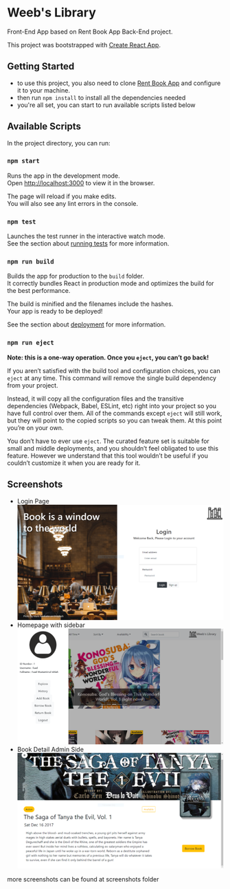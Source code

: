 # Weeb's Library

Front-End App based on Rent Book App Back-End project. 

This project was bootstrapped with [Create React App](https://github.com/facebook/create-react-app).

## Getting Started

- to use this project, you also need to clone [Rent Book App](https://github.com/IndBrony/Rent-Book) and configure it to your machine. 
- then run `npm install` to install all the dependencies needed
- you're all set, you can start to run available scripts listed below

## Available Scripts

In the project directory, you can run:

### `npm start`

Runs the app in the development mode.<br>
Open [http://localhost:3000](http://localhost:3000) to view it in the browser.

The page will reload if you make edits.<br>
You will also see any lint errors in the console.

### `npm test`

Launches the test runner in the interactive watch mode.<br>
See the section about [running tests](https://facebook.github.io/create-react-app/docs/running-tests) for more information.

### `npm run build`

Builds the app for production to the `build` folder.<br>
It correctly bundles React in production mode and optimizes the build for the best performance.

The build is minified and the filenames include the hashes.<br>
Your app is ready to be deployed!

See the section about [deployment](https://facebook.github.io/create-react-app/docs/deployment) for more information.

### `npm run eject`

**Note: this is a one-way operation. Once you `eject`, you can’t go back!**

If you aren’t satisfied with the build tool and configuration choices, you can `eject` at any time. This command will remove the single build dependency from your project.

Instead, it will copy all the configuration files and the transitive dependencies (Webpack, Babel, ESLint, etc) right into your project so you have full control over them. All of the commands except `eject` will still work, but they will point to the copied scripts so you can tweak them. At this point you’re on your own.

You don’t have to ever use `eject`. The curated feature set is suitable for small and middle deployments, and you shouldn’t feel obligated to use this feature. However we understand that this tool wouldn’t be useful if you couldn’t customize it when you are ready for it.

## Screenshots
 - Login Page
 ![Login Page](https://raw.githubusercontent.com/IndBrony/weebs-lib/master/screenshots/Login%20Page.PNG)
 - Homepage with sidebar
 ![Homepage With Sidebar](https://raw.githubusercontent.com/IndBrony/weebs-lib/master/screenshots/Home%20Page%20with%20sidebar.PNG)
 - Book Detail Admin Side
 ![Book Detail Admin Side](https://raw.githubusercontent.com/IndBrony/weebs-lib/master/screenshots/Book%20Detail%20Admin%20Side.PNG)

 more screenshots can be found at screenshots folder